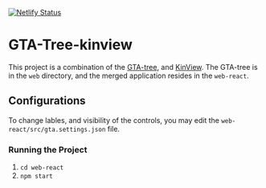 [![Netlify Status](https://api.netlify.com/api/v1/badges/d72a4443-c0c1-45c6-84c5-38e71d5be520/deploy-status)](https://app.netlify.com/sites/uga-gta-kinview/deploys)

# GTA-Tree-kinview
This project is a combination of the [GTA-tree](https://github.com/amitabhpriyadarshi/GTA-Tree/), and [KinView](https://github.com/prokino/kinview/).
The GTA-tree is in the `web` directory, and the merged application resides in the `web-react`.

## Configurations
To change lables, and visibility of the controls, you may edit the `web-react/src/gta.settings.json` file.

### Running the Project

1. `cd web-react`
2. `npm start`
